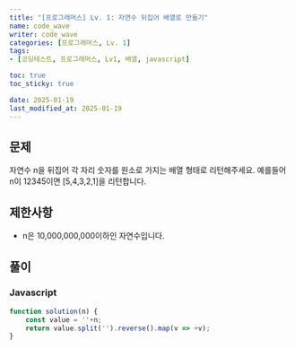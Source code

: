 ```yaml
---
title: "[프로그래머스] Lv. 1: 자연수 뒤집어 배열로 만들기"
name: code_wave
writer: code_wave
categories: [프로그래머스, Lv. 1]
tags:
- [코딩테스트, 프로그래머스, Lv1, 배열, javascript]

toc: true
toc_sticky: true

date: 2025-01-19
last_modified_at: 2025-01-19
---
```


## 문제
자연수 n을 뒤집어 각 자리 숫자를 원소로 가지는 배열 형태로 리턴해주세요. 예를들어 n이 12345이면 [5,4,3,2,1]을 리턴합니다.

## 제한사항
- n은 10,000,000,000이하인 자연수입니다.

## 풀이
### Javascript
```js
function solution(n) {
    const value = ''+n;
    return value.split('').reverse().map(v => +v);
}
```
